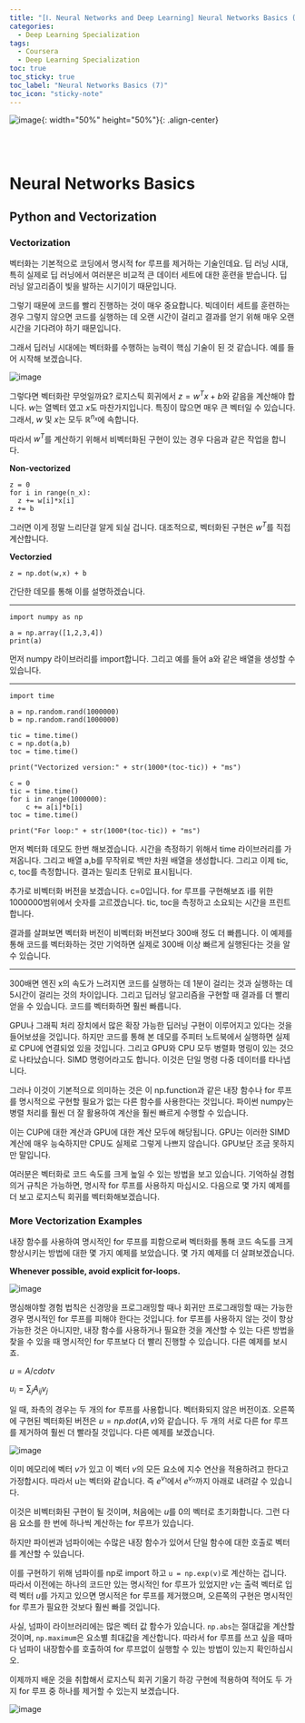 ```yaml
---
title: "[Ⅰ. Neural Networks and Deep Learning] Neural Networks Basics (7)"
categories:
  - Deep Learning Specialization
tags:
  - Coursera
  - Deep Learning Specialization
toc: true
toc_sticky: true
toc_label: "Neural Networks Basics (7)"
toc_icon: "sticky-note"
---
```


![image](https://user-images.githubusercontent.com/55765292/172768350-41a6b2f0-9468-4b13-bc94-4a38f89ce5e6.png){: width="50%" height="50%"}{: .align-center}

<br><br>

# Neural Networks Basics

## Python and Vectorization

### Vectorization
벡터화는 기본적으로 코딩에서 명시적 for 루프를 제거하는 기술인데요. 딥 러닝 시대, 특히 실제로 딥 러닝에서 여러분은 비교적 큰 데이터 세트에 대한 훈련을 받습니다. 딥 러닝 알고리즘이 빛을 발하는 시기이기 때문입니다.

그렇기 때문에 코드를 빨리 진행하는 것이 매우 중요합니다. 빅데이터 세트를 훈련하는 경우 그렇지 않으면 코드를 실행하는 데 오랜 시간이 걸리고 결과를 얻기 위해 매우 오랜 시간을 기다려야 하기 때문입니다.

그래서 딥러닝 시대에는 벡터화를 수행하는 능력이 핵심 기술이 된 것 같습니다. 예를 들어 시작해 보겠습니다.


![image](https://user-images.githubusercontent.com/55765292/174236387-bb020e9e-3c73-40ca-a810-03ad5c6fa1a3.png)

그렇다면 벡터화란 무엇일까요? 로지스틱 회귀에서 $z = w^Tx + b$와 같음을 계산해야 합니다. $w$는 열벡터 였고 $x$도 마찬가지입니다. 특징이 많으면 매우 큰 벡터일 수 있습니다. 그래서, $w$ 및 $x$는 모두 $\mathbb{R}^{n_x}$에 속합니다.

따라서 $w^T$를 계산하기 위해서 비벡터화된 구현이 있는 경우 다음과 같은 작업을 합니다.

**Non-vectorized**
```
z = 0
for i in range(n_x):
  z += w[i]*x[i]
z += b
```

그러면 이게 정말 느리단걸 알게 되실 겁니다. 대조적으로, 벡터화된 구현은 $w^T$를 직접 계산합니다.

**Vectorzied**
```
z = np.dot(w,x) + b
```

간단한 데모를 통해 이를 설명하겠습니다.

---

```
import numpy as np

a = np.array([1,2,3,4])
print(a)
```

먼저 numpy 라이브러리를 import합니다. 그리고 예를 들어 a와 같은 배열을 생성할 수 있습니다.

---

```
import time

a = np.random.rand(1000000)
b = np.random.rand(1000000)

tic = time.time()
c = np.dot(a,b)
toc = time.time()

print("Vectorized version:" + str(1000*(toc-tic)) + "ms")

c = 0
tic = time.time()
for i in range(1000000):
    c += a[i]*b[i]
toc = time.time()

print("For loop:" + str(1000*(toc-tic)) + "ms")
```

먼저 벡터화 데모도 한번 해보겠습니다. 시간을 측정하기 위해서 time 라이브러리를 가져옵니다. 그리고 배열 a,b를 무작위로 백만 차원 배열을 생성합니다. 그리고 이제 tic, c, toc를 측정합니다. 결과는 밀리초 단위로 표시됩니다.

추가로 비벡터화 버전을 보겠습니다. c=0입니다. for 루프를 구현해보죠 i를 위한 1000000범위에서 숫자를 고르겠습니다. tic, toc을 측정하고 소요되는 시간을 프린트 합니다.

결과를 살펴보면 벡터화 버전이 비벡터화 버전보다 300배 정도 더 빠릅니다. 이 예제를 통해 코드를 벡터화하는 것만 기억하면 실제로 300배 이상 빠르게 실행된다는 것을 알 수 있습니다.

---

300배면 엔진 x의 속도가 느려지면 코드를 실행하는 데 1분이 걸리는 것과 실행하는 데 5시간이 걸리는 것의 차이입니다. 그리고 딥러닝 알고리즘을 구현할 때 결과를 더 빨리 얻을 수 있습니다. 코드를 벡터화하면 훨씬 빠릅니다.

GPU나 그래픽 처리 장치에서 많은 확장 가능한 딥러닝 구현이 이루어지고 있다는 것을 들어보셨을 것입니다. 하지만 코드를 통해 본 데모를 주피터 노트북에서 실행하면 실제로 CPU에 연결되었 있을 것입니다. 그리고 GPU와 CPU 모두 병렬화 명링이 있는 것으로 나타났습니다. SIMD 명령어라고도 합니다. 이것은 단일 명령 다중 데이터를 타나냅니다.

그러나 이것이 기본적으로 의미하는 것은 이 np.function과 같은 내장 함수나 for 루프를 명시적으로 구현할 필요가 없는 다른 함수를 사용한다는 것입니다. 파이썬 numpy는 병렬 처리를 훨씬 더 잘 활용하여 계산을 훨씬 빠르게 수행할 수 있습니다.

이는 CUP에 대한 계산과 GPU에 대한 계산 모두에 해당됩니다. GPU는 이러한 SIMD 계산에 매우 능숙하지만 CPU도 실제로 그렇게 나쁘지 않습니다. GPU보단 조금 못하지만 말입니다.

여러분은 벡터화로 코드 속도를 크게 높일 수 있는 방법을 보고 있습니다. 기억하실 경험 의거 규칙은 가능하면, 명시작 for 루프를 사용하지 마십시오. 다음으로 몇 가지 예제를 더 보고 로지스틱 회귀를 벡터화해보겠습니다.


### More Vectorization Examples
내장 함수를 사용하여 명시적인 for 루프를 피함으로써 벡터화를 통해 코드 속도를 크게 향상시키는 방법에 대한 몇 가지 예제를 보았습니다. 몇 가지 예제를 더 살펴보겠습니다.

**Whenever possible, avoid explicit for-loops.**

![image](https://user-images.githubusercontent.com/55765292/174254033-68ac1f19-d305-4e0e-8d21-1d9fd097c7eb.png)

명심해야할 경험 법칙은 신경망을 프로그래밍할 때나 회귀만 프로그래밍할 때는 가능한 경우 명시적인 for 루프를 피해야 한다는 것입니다. for 루프를 사용하지 않는 것이 항상 가능한 것은 아니지만, 내장 함수를 사용하거나 필요한 것을 계산할 수 있는 다른 방법을 찾을 수 있을 때 명시적인 for 루프보다 더 빨리 진행할 수 있습니다. 다른 예제를 보시죠.

$u = A /cdot v$

$u_i = \displaystyle\sum_{j} A_{ij}v_j$

일 때, 좌측의 경우는 두 개의 for 루프를 사용합니다. 벡터화되지 않은 버전이죠. 오른쪽에 구현된 벡터화된 버전은 $u = np.dot(A,v)$와 같습니다. 두 개의 서로 다른 for 루프를 제거하여 훨씬 더 빨라질 것입니다. 다른 예제를 보겠습니다.

![image](https://user-images.githubusercontent.com/55765292/174254107-99b4ae76-443e-4b03-8f58-16091a5ac772.png)

이미 메모리에 벡터 $v$가 있고 이 벡터 $v$의 모든 요소에 지수 연산을 적용하려고 한다고 가정합시다. 따라서 u는 벡터와 같습니다. 즉 $e^{v_1}$에서 $e^{v_n}$까지 아래로 내려갈 수 있습니다.

이것은 비벡터화된 구현이 될 것이며, 처음에는 $u$를 0의 벡터로 초기화합니다. 그런 다음 요소를 한 번에 하나씩 계산하는 for 루프가 있습니다.

하지만 파이썬과 넘파이에는 수많은 내장 함수가 있어서 단일 함수에 대한 호출로 벡터를 계산할 수 있습니다.

이를 구현하기 위해 넘파이를 np로 import 하고 `u = np.exp(v)`로 계산하는 겁니다. 따라서 이전에는 하나의 코드만 있는 명시적인 for 루프가 있었지만 $v$는 출력 벡터로 입력 벡터 $u$를 가지고 있으면 명시적은 for 루프를 제거했으며, 오른쪽의 구현은 명시적인 for 루프가 필요한 것보다 훨씬 빠를 것입니다.

사실, 넘파이 라이브러리에는 많은 벡터 값 함수가 있습니다. `np.abs`는 절대값을 계산할 것이며, `np.maximum`은 요소별 최대값을 계산합니다. 따라서 for 루프를 쓰고 싶을 때마다 넘파이 내장함수를 호출하여 for 루프없이 실행할 수 있는 방법이 있는지 확인하십시오.

이제까지 배운 것을 취합해서 로지스틱 회귀 기울기 하강 구현에 적용하여 적어도 두 가지 for 루프 중 하나를 제거할 수 있는지 보겠습니다.


![image](https://user-images.githubusercontent.com/55765292/174254204-edf71555-04ab-4e1b-af17-3182d3878ed0.png)








